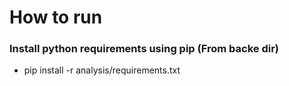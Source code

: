 # How to run

### Install python requirements using pip (From backe dir)

- pip install -r analysis/requirements.txt
